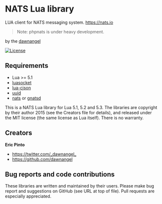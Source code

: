 NATS Lua library
================

LUA client for NATS messaging system. https://nats.io

>  Note: phpnats is under heavy development.

by the [dawnangel][github]

[github]: http://github.com/dawnangel/lua-nats/ "Github repository"

[![License](http://img.shields.io/:license-mit-blue.svg)](http://mit-license.org)

Requirements
------------

* Lua >= 5.1
* [luasocket](https://github.com/diegonehab/luasocket)
* [lua-cjson](https://github.com/mpx/lua-cjson)
* [uuid](https://github.com/Tieske/uuid)
* [nats](https://github.com/derekcollison/nats) or [gnatsd](https://github.com/apcera/gnatsd)

This is a NATS Lua library for Lua 5.1, 5.2 and 5.3. The
libraries are copyright by their author 2015 (see the Creators
file for details), and released under the MIT license (the same
license as Lua itself). There is no warranty.

Creators
--------

**Eric Pinto**

- <https://twitter.com/_dawnangel_>
- <https://github.com/dawnangel>

Bug reports and code contributions
----------------------------------

These libraries are written and maintained by their users. Please make
bug report and suggestions on GitHub (see URL at top of file). Pull
requests are especially appreciated.
